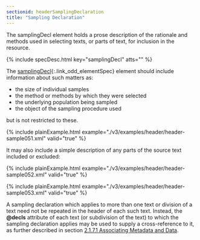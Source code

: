 ```yaml
---
sectionid: headerSamplingDeclaration
title: "Sampling Declaration"
---
```




The samplingDecl element holds a prose description of the rationale and methods used
in
selecting texts, or parts of text, for inclusion in the resource.



{% include specDesc.html key="samplingDecl" atts="" %}



The [samplingDecl](/v3/elements/samplingDecl.html){:.link_odd_elementSpec} element should include information about such
matters as:


- the size of individual samples
- the method or methods by which they were selected
- the underlying population being sampled
- the object of the sampling procedure used

but is not restricted to these.

{% include plainExample.html example="./v3/examples/header/header-sample051.xml" valid="true" %}

It may also include a simple description of any parts of the source text included
or
excluded:

{% include plainExample.html example="./v3/examples/header/header-sample052.xml" valid="true" %}

{% include plainExample.html example="./v3/examples/header/header-sample053.xml" valid="true" %}

A sampling declaration which applies to more than one text or division of a text need
not
be repeated in the header of each such text. Instead, the **@decls** attribute of each
text (or subdivision of the text) to which the sampling declaration applies may be
used to
supply a cross-reference to it, as further described in section <a class="link_ptr" title="Associating Metadata and Data" href="/v3/guidelines/header.html#headerAssociatingMetadataAndData">2.1.7.1 Associating Metadata and Data</a>.

